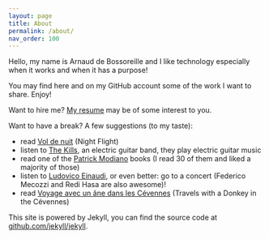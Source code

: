 ```yaml
---
layout: page
title: About
permalink: /about/
nav_order: 100
---
```


Hello, my name is Arnaud de Bossoreille and I like technology especially when it works and when it
has a purpose!

You may find here and on my GitHub account some of the work I want to share. Enjoy!

Want to hire me? [My resume](/resume) may be of some interest to you.

Want to have a break? A few suggestions (to my taste):

* read [Vol de nuit](https://fr.wikipedia.org/wiki/Vol_de_nuit) (Night Flight)
* listen to [The Kills](https://thekills.tv/), an electric guitar band, they play electric guitar music
* read one of the [Patrick Modiano](https://fr.wikipedia.org/wiki/Patrick_Modiano) books (I read 30 of them and liked a majority of those)
* listen to [Ludovico Einaudi](https://en.wikipedia.org/wiki/Ludovico_Einaudi), or even better: go to a concert (Federico Mecozzi and Redi Hasa are also awesome)!
* read [Voyage avec un âne dans les Cévennes](https://fr.wikipedia.org/wiki/Voyage_avec_un_%C3%A2ne_dans_les_C%C3%A9vennes) (Travels with a Donkey in the Cévennes)

This site is powered by Jekyll, you can find the source code at
[github.com/jekyll/jekyll](https://github.com/jekyll/jekyll).
